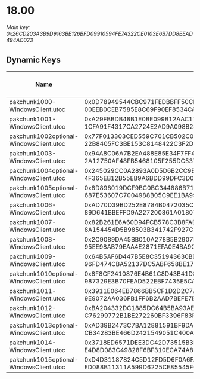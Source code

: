 # 18.00

###### Main key: 0x26CD203A3B9D9163BE126BFD09910594FE7A322CE0103E6B7DD8EEAD494AC023

## Dynamic Keys

| Name                                    | Key</br>GUID                                                                                            | High Res Textures |
|-----------------------------------------|---------------------------------------------------------------------------------------------------------|-------------------|
| pakchunk1000-WindowsClient.utoc         | 0x0D78949544CBC971FEDBBFF50CFB32EDFF15BE1B32E5EFEC9E2EAF6656747C83</br>00EEB0CEB7585E8C69F90EF8534CA428 | ❌                 |
| pakchunk1001-WindowsClient.utoc         | 0xA29FBBDB48B1E0BE099B12AAC176CEB7E4F95F0AA172F6BB73A9444E611509B6</br>1CFA91F4317CA2724E2AD9A098B2888B | ❌                 |
| pakchunk1002optional-WindowsClient.utoc | 0x77F013303CED559C701CB502C0E70958FD7FEE83CA286A9B05650144D67A7673</br>22B8405FC3BE153C8148422C3F2D3A8A | ✔️                 |
| pakchunk1003-WindowsClient.utoc         | 0x94A8C06A7B2EA488E85E34F7FF4BC7F5778ECD5A7D4BE7C11ADC8FF741AF7BAD</br>2A12750AF48FB5468105F255DC537CC1 | ❌                 |
| pakchunk1004optional-WindowsClient.utoc | 0x245029CC0A2893A0D5D6B2CC9E0130A28D29A6B3F5ED7EA08E935CEFD350E370</br>4F365EB12B55EB9A6BDD99DFC3D02E61 | ✔️                 |
| pakchunk1005optional-WindowsClient.utoc | 0x8D898019DCF9BC0BC344886B71576B7023483C49A4260F0BD6F5ACFC76792ABD</br>687E53607C7004988B05C9EE1BA99AFD | ✔️                 |
| pakchunk1006-WindowsClient.utoc         | 0xAD70D39BD252E8784B0472035CF45117F784469D43914855E3A40FC5EBEA3160</br>89D641BBEFFD9A227200861A01807ECF | ❌                 |
| pakchunk1007-WindowsClient.utoc         | 0x82B261E6A60D94FCB578C3B8FADA37328CBE6BA3423275F219200550A2966391</br>8A154454D5B98503B341742F927C2457 | ❌                 |
| pakchunk1008-WindowsClient.utoc         | 0x2C9089DA45BB010A278B5B2907EB0B722AF735704413BCCE0B424628A867D196</br>95EE98AB79EAA4E2871EFA0E4BA9CD7E | ❌                 |
| pakchunk1009-WindowsClient.utoc         | 0x64B5AF6D447B5E8C351943630BD33183B0C75682409C1AF86FD812CE6C857315</br>96FD474CBA52137DC5ABF658BE17C792 | ❌                 |
| pakchunk1010optional-WindowsClient.utoc | 0x8F8CF2410876E4B61C8D43B41D80EC0739AA2D25D1E6BF7C50A742D31793C872</br>987329E3B70FEAD522EBF7435E5CA6DD | ✔️                 |
| pakchunk1011-WindowsClient.utoc         | 0x3911E064EB7866BB5CF1D2D2C7A8C2B1667767A0303C989288502465130ADE43</br>9E9072AA036FB1FF6B2AAD7BEFE7BF17 | ❌                 |
| pakchunk1012-WindowsClient.utoc         | 0xBA204332DC1885DC64B5BA93AE1624CC4644AE5069E6006D90B33E4050E8B93E</br>C76299772B1BE272260BF3396F83FC1E | ❌                 |
| pakchunk1013optional-WindowsClient.utoc | 0xAD39B2473C7BA12881591BF9DA2B5B09B00594B232ED6E9D6680DC7F24CC9B2A</br>CB34283BE466D2421549051C400A9E52 | ✔️                 |
| pakchunk1014-WindowsClient.utoc         | 0x3718ED6571DEE3DC42D73515B3E5CA8C76DE89CDE9AE414E5A6C24690D6F385C</br>E4D8D083C49828F6BF310ECA74A84F98 | ❌                 |
| pakchunk1015optional-WindowsClient.utoc | 0xD4D31187824C5D12FD5D6F0A6FACE8E3F175D1DC0B242D7E90F9BA0FA0EE7421</br>ED088B11311A599D6225CE85545F019A | ✔️                 |
